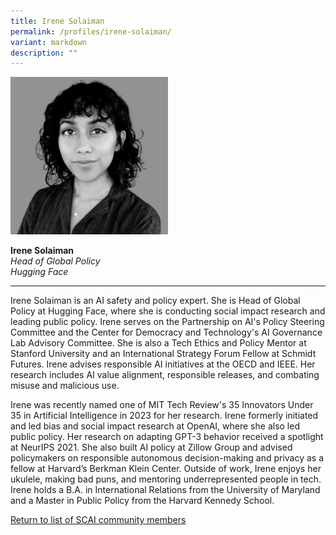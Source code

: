 ```yaml
---
title: Irene Solaiman
permalink: /profiles/irene-solaiman/
variant: markdown
description: ""
---
```

<div style="width:50%"><img src="/images/People/irene_solaiman.jpeg" alt="Irene Solaiman"></div>

**Irene Solaiman**<br>*Head of Global Policy*<br>*Hugging Face*<br>

---

Irene Solaiman is an AI safety and policy expert. She is Head of Global Policy at Hugging Face, where she is conducting social impact research and leading public policy. Irene serves on the Partnership on AI's Policy Steering Committee and the Center for Democracy and Technology's AI Governance Lab Advisory Committee. She is also a Tech Ethics and Policy Mentor at Stanford University and an International Strategy Forum Fellow at Schmidt Futures. Irene advises responsible AI initiatives at the OECD and IEEE. Her research includes AI value alignment, responsible releases, and combating misuse and malicious use. 

Irene was recently named one of MIT Tech Review's 35 Innovators Under 35 in Artificial Intelligence in 2023 for her research. Irene formerly initiated and led bias and social impact research at OpenAI, where she also led public policy. Her research on adapting GPT-3 behavior received a spotlight at NeurIPS 2021. She also built AI policy at Zillow Group and advised policymakers on responsible autonomous decision-making and privacy as a fellow at Harvard’s Berkman Klein Center. Outside of work, Irene enjoys her ukulele, making bad puns, and mentoring underrepresented people in tech. Irene holds a B.A. in International Relations from the University of Maryland and a Master in Public Policy from the Harvard Kennedy School.

[Return to list of SCAI community members](/community)
